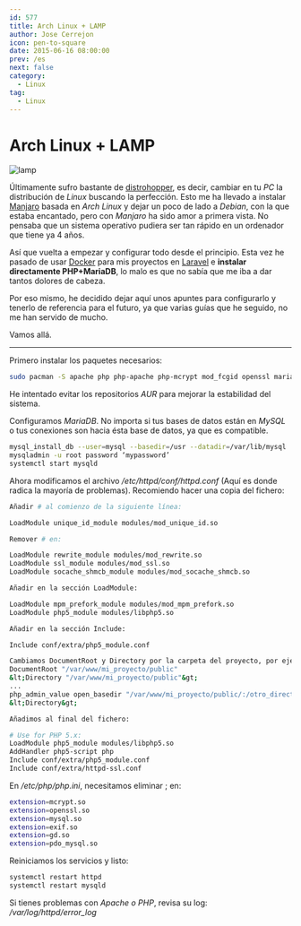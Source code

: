 ```yaml
---
id: 577
title: Arch Linux + LAMP
author: Jose Cerrejon
icon: pen-to-square
date: 2015-06-16 08:00:00
prev: /es
next: false
category:
  - Linux
tag:
  - Linux
---
```


# Arch Linux + LAMP

![lamp](/images/2015/06/lamp.png)

Últimamente sufro bastante de [distrohopper](http://es.urbandictionary.com/define.php?term=distrohopper), es decir, cambiar en tu *PC* la distribución de *Linux* buscando la perfección. Esto me ha llevado a instalar [Manjaro](https://manjaro.github.io/) basada en *Arch Linux* y dejar un poco de lado a *Debian*, con la que estaba encantado, pero con *Manjaro* ha sido amor a primera vista. No pensaba que un sistema operativo pudiera ser tan rápido en un ordenador que tiene ya 4 años. 

Así que vuelta a empezar y configurar todo desde el principio. Esta vez he pasado de usar [Docker](https://www.docker.com/) para mis proyectos en [Laravel](http://laravel.com/) e **instalar directamente PHP+MariaDB**, lo malo es que no sabía que me iba a dar tantos dolores de cabeza. 

Por eso mismo, he decidido dejar aquí unos apuntes para configurarlo y tenerlo de referencia para el futuro, ya que varias guías que he seguido, no me han servido de mucho.

Vamos allá.

- - -
Primero instalar los paquetes necesarios: 

```bash
sudo pacman -S apache php php-apache php-mcrypt mod_fcgid openssl mariadb mariadb-clients
```

He intentado evitar los repositorios *AUR* para mejorar la estabilidad del sistema.

Configuramos *MariaDB*. No importa si tus bases de datos están en *MySQL* o tus conexiones son hacia ésta base de datos, ya que es compatible.

```bash
mysql_install_db --user=mysql --basedir=/usr --datadir=/var/lib/mysql
mysqladmin -u root password ‘mypassword’
systemctl start mysqld
```

Ahora modificamos el archivo */etc/httpd/conf/httpd.conf* (Aquí es donde radica la mayoría de problemas). Recomiendo hacer una copia del fichero:

```bash
Añadir # al comienzo de la siguiente línea:

LoadModule unique_id_module modules/mod_unique_id.so

Remover # en:

LoadModule rewrite_module modules/mod_rewrite.so
LoadModule ssl_module modules/mod_ssl.so
LoadModule socache_shmcb_module modules/mod_socache_shmcb.so

Añadir en la sección LoadModule:

LoadModule mpm_prefork_module modules/mod_mpm_prefork.so
LoadModule php5_module modules/libphp5.so

Añadir en la sección Include:

Include conf/extra/php5_module.conf

Cambiamos DocumentRoot y Directory por la carpeta del proyecto, por ejemplo:
DocumentRoot "/var/www/mi_proyecto/public"
&lt;Directory "/var/www/mi_proyecto/public"&gt;
...
php_admin_value open_basedir "/var/www/mi_proyecto/public/:/otro_directorio/:/"
&lt;Directory&gt;

Añadimos al final del fichero:

# Use for PHP 5.x:
LoadModule php5_module modules/libphp5.so
AddHandler php5-script php
Include conf/extra/php5_module.conf
Include conf/extra/httpd-ssl.conf

```

En */etc/php/php.ini*, necesitamos eliminar ; en: 

```bash
extension=mcrypt.so
extension=openssl.so
extension=mysql.so
extension=exif.so
extension=gd.so
extension=pdo_mysql.so
```

Reiniciamos los servicios y listo:

```bash
systemctl restart httpd
systemctl restart mysqld
```

Si tienes problemas con *Apache o PHP*, revisa su log: */var/log/httpd/error_log*

